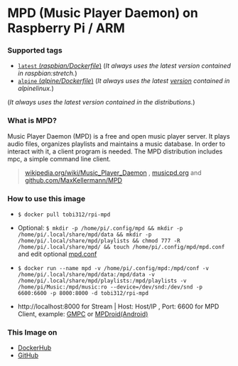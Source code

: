 # MPD (Music Player Daemon) on Raspberry Pi / ARM

### Supported tags
-	[`latest` (*raspbian/Dockerfile*)](https://github.com/Tob1asDocker/rpi-mpd/blob/master/stretch.armhf.Dockerfile) (*It always uses the latest version contained in raspbian:stretch.*)
-	[`alpine` (*alpine/Dockerfile*)](https://github.com/Tob1asDocker/rpi-mpd/blob/master/alpine.armhf.Dockerfile) (*It always uses the latest [version](https://pkgs.alpinelinux.org/package/v3.9/community/armhf/mpd) contained in alpinelinux.*)

(*It always uses the latest version contained in the distributions.*)

### What is MPD?
Music Player Daemon (MPD) is a free and open music player server. It plays audio files, organizes playlists and maintains a music database. In order to interact with it, a client program is needed. The MPD distribution includes mpc, a simple command line client.
> [wikipedia.org/wiki/Music_Player_Daemon](https://en.wikipedia.org/wiki/Music_Player_Daemon) , [musicpd.org](https://www.musicpd.org/) and [github.com/MaxKellermann/MPD](https://github.com/MaxKellermann/MPD)

### How to use this image
* ``` $ docker pull tobi312/rpi-mpd ```
* Optional: ``` $ mkdir -p /home/pi/.config/mpd && mkdir -p /home/pi/.local/share/mpd/data && mkdir -p /home/pi/.local/share/mpd/playlists && chmod 777 -R /home/pi/.local/share/mpd/ && touch /home/pi/.config/mpd/mpd.conf ``` and edit optional [mpd.conf](https://github.com/Tob1asDocker/rpi-mpd/blob/master/mpd.conf)
* ``` $ docker run --name mpd -v /home/pi/.config/mpd:/mpd/conf -v /home/pi/.local/share/mpd/data:/mpd/data -v /home/pi/.local/share/mpd/playlists:/mpd/playlists -v /home/pi/Music:/mpd/music:ro --device=/dev/snd:/dev/snd -p 6600:6600 -p 8000:8000 -d tobi312/rpi-mpd ``` 

* http://localhost:8000 for Stream | Host: Host/IP , Port: 6600 for MPD Client, example: [GMPC](https://gmpclient.org/) or [MPDroid(Android)](https://play.google.com/store/apps/details?id=com.namelessdev.mpdroid)

### This Image on
* [DockerHub](https://hub.docker.com/r/tobi312/rpi-mpd)
* [GitHub](https://github.com/Tob1asDocker/rpi-mpd)
